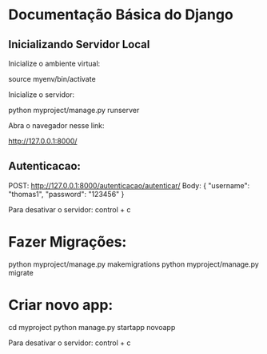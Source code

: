 # Documentação Básica do Django

## Inicializando Servidor Local

Inicialize o ambiente virtual:

source myenv/bin/activate

Inicialize o servidor:

python myproject/manage.py runserver

Abra o navegador nesse link:

http://127.0.0.1:8000/

## Autenticacao:

POST: http://127.0.0.1:8000/autenticacao/autenticar/
Body: {
    "username": "thomas1",
    "password": "123456"
}


Para desativar o servidor: control + c

# Fazer Migrações:


python myproject/manage.py makemigrations
python myproject/manage.py migrate 

# Criar novo app:

cd myproject
python manage.py startapp novoapp


Para desativar o servidor: control + c
